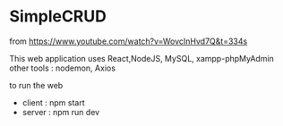 # SimpleCRUD

from https://www.youtube.com/watch?v=WovcInHvd7Q&t=334s 

This web application uses React,NodeJS, MySQL, xampp-phpMyAdmin
other tools : nodemon, Axios

to run the web
- client : npm start
- server : npm run dev
